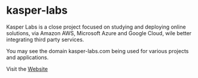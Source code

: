 # kasper-labs
Kasper Labs is a close project focused on studying and deploying online solutions, via Amazon AWS, Microsoft Azure and Google Cloud, wile better integrating third party services.

You may see the domain kasper-labs.com being used for various projects and applications.

Visit the [Website](https://kasper-labs.com)
